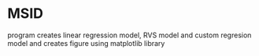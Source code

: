 # MSID

program creates linear regression model, RVS model and custom regresion model and creates figure using matplotlib library
